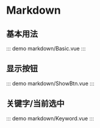 # Markdown

## 基本用法

::: demo
markdown/Basic.vue
:::

## 显示按钮

::: demo
markdown/ShowBtn.vue
:::

## 关键字/当前选中

::: demo
markdown/Keyword.vue
:::
